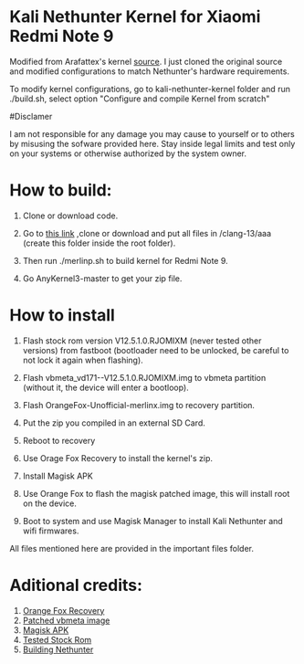 # Kali Nethunter Kernel for Xiaomi Redmi Note 9

Modified from Arafattex's kernel [source](https://github.com/Shas45558/shas-dream-oc-mt6768-a11). I just cloned the original source and modified configurations to match Nethunter's hardware requirements.

To modify kernel configurations, go to kali-nethunter-kernel folder and run ./build.sh, select option "Configure and compile Kernel from scratch"

#Disclamer

I am not responsible for any damage you may cause to yourself or to others by misusing the sofware provided here. Stay inside legal limits and test only on your systems or otherwise authorized by the system owner.

# How to build:
1. Clone or download code.

2. Go to [this link](https://github.com/kdrag0n/proton-clang.git) ,clone or download and put all files in /clang-13/aaa (create this folder inside the root folder).

3. Then run ./merlinp.sh to build kernel for Redmi Note 9. 

4. Go AnyKernel3-master to get your zip file.

# How to install

1. Flash stock rom version V12.5.1.0.RJOMIXM (never tested other versions) from fastboot (bootloader need to be unlocked, be careful to not lock it again when flashing).

2. Flash vbmeta_vd171--V12.5.1.0.RJOMIXM.img to vbmeta partition (without it, the device will enter a bootloop).

3. Flash OrangeFox-Unofficial-merlinx.img to recovery partition.

4. Put the zip you compiled in an external SD Card.

5. Reboot to recovery

6. Use Orage Fox Recovery to install the kernel's zip.

7. Install Magisk APK

8. Use Orange Fox to flash the magisk patched image, this will install root on the device.

9. Boot to system and use Magisk Manager to install Kali Nethunter and wifi firmwares.

All files mentioned here are provided in the important files folder.

# Aditional credits:

1. [Orange Fox Recovery](https://xdaforums.com/t/unofficial-recovery-orangefox-recovery-project-r-vendor-a11_a12_a13-merlinx.4600431/)
2. [Patched vbmeta image](https://xdaforums.com/t/vbmeta-img-patched-vbmeta-image-partition-disabled-verity-disabled-verification-for-merlin-xiaomi-redmi-10x-4g-xiaomi-redmi-note-9.4221075/)
3. [Magisk APK](https://github.com/topjohnwu/Magisk/releases/tag/v26.4)
4. [Tested Stock Rom](https://mifirm.net/download/5582#google_vignette)
5. [Building Nethunter](https://www.kali.org/docs/nethunter/building-nethunter/)
